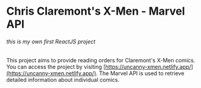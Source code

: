 # Chris Claremont's X-Men - Marvel API

###### this is my own first ReactJS project

This project aims to provide reading orders for Claremont's X-Men comics. You can access the project by visiting [https://uncanny-xmen.netlify.app/](https://uncanny-xmen.netlify.app/). The Marvel API is used to retrieve detailed information about individual comics.
